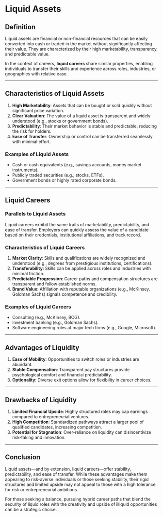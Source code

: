 # Liquid Assets

## Definition
Liquid assets are financial or non-financial resources that can be easily converted into cash or traded in the market without significantly affecting their value. They are characterized by their high marketability, transparency, and predictable value.

In the context of careers, **liquid careers** share similar properties, enabling individuals to transfer their skills and experience across roles, industries, or geographies with relative ease.

---

## Characteristics of Liquid Assets
1. **High Marketability**: Assets that can be bought or sold quickly without significant price variation.
2. **Clear Valuation**: The value of a liquid asset is transparent and widely understood (e.g., stocks or government bonds).
3. **Predictability**: Their market behavior is stable and predictable, reducing the risk for holders.
4. **Ease of Transfer**: Ownership or control can be transferred seamlessly with minimal effort.

### Examples of Liquid Assets
- Cash or cash equivalents (e.g., savings accounts, money market instruments).
- Publicly traded securities (e.g., stocks, ETFs).
- Government bonds or highly rated corporate bonds.

---

## Liquid Careers

### Parallels to Liquid Assets
Liquid careers exhibit the same traits of marketability, predictability, and ease of transfer. Employers can quickly assess the value of a candidate based on their credentials, institutional affiliations, and track record. 

### Characteristics of Liquid Careers
1. **Market Clarity**: Skills and qualifications are widely recognized and understood (e.g., degrees from prestigious institutions, certifications).
2. **Transferability**: Skills can be applied across roles and industries with minimal friction.
3. **Predictable Progression**: Career paths and compensation structures are transparent and follow established norms.
4. **Brand Value**: Affiliation with reputable organizations (e.g., McKinsey, Goldman Sachs) signals competence and credibility.

### Examples of Liquid Careers
- Consulting (e.g., McKinsey, BCG).
- Investment banking (e.g., Goldman Sachs).
- Software engineering roles at major tech firms (e.g., Google, Microsoft).

---

## Advantages of Liquidity
1. **Ease of Mobility**: Opportunities to switch roles or industries are abundant.
2. **Stable Compensation**: Transparent pay structures provide psychological comfort and financial predictability.
3. **Optionality**: Diverse exit options allow for flexibility in career choices.

---

## Drawbacks of Liquidity
1. **Limited Financial Upside**: Highly structured roles may cap earnings compared to entrepreneurial ventures.
2. **High Competition**: Standardized pathways attract a larger pool of qualified candidates, increasing competition.
3. **Potential for Stagnation**: Over-reliance on liquidity can disincentivize risk-taking and innovation.

---

## Conclusion
Liquid assets—and by extension, liquid careers—offer stability, predictability, and ease of transfer. While these advantages make them appealing to risk-averse individuals or those seeking stability, their rigid structures and limited upside may not appeal to those with a high tolerance for risk or entrepreneurial ambitions.

For those seeking a balance, pursuing hybrid career paths that blend the security of liquid roles with the creativity and upside of illiquid opportunities can be a strategic choice.
